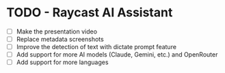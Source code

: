 # TODO - Raycast AI Assistant
- [ ] Make the presentation video
- [ ] Replace metadata screenshots
- [ ] Improve the detection of text with dictate prompt feature
- [ ] Add support for more AI models (Claude, Gemini, etc.) and OpenRouter
- [ ] Add support for more languages